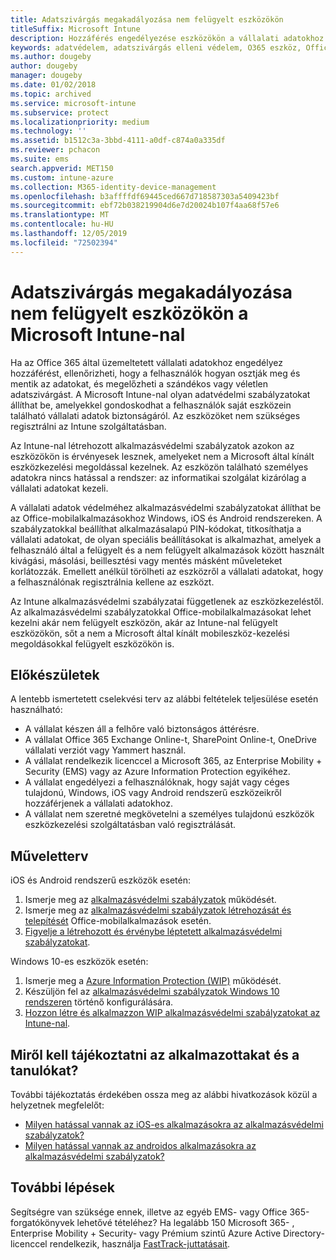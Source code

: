 ```yaml
---
title: Adatszivárgás megakadályozása nem felügyelt eszközökön
titleSuffix: Microsoft Intune
description: Hozzáférés engedélyezése eszközökön a vállalati adatokhoz adatszivárgás elleni védelem mellett a Microsoft Intune-nal.
keywords: adatvédelem, adatszivárgás elleni védelem, O365 eszköz, Office 365
ms.author: dougeby
author: dougeby
manager: dougeby
ms.date: 01/02/2018
ms.topic: archived
ms.service: microsoft-intune
ms.subservice: protect
ms.localizationpriority: medium
ms.technology: ''
ms.assetid: b1512c3a-3bbd-4111-a0df-c874a0a335df
ms.reviewer: pchacon
ms.suite: ems
search.appverid: MET150
ms.custom: intune-azure
ms.collection: M365-identity-device-management
ms.openlocfilehash: b3affffdf69445ced667d718587303a5409423bf
ms.sourcegitcommit: ebf72b038219904d6e7d20024b107f4aa68f57e6
ms.translationtype: MT
ms.contentlocale: hu-HU
ms.lasthandoff: 12/05/2019
ms.locfileid: "72502394"
---
```

# <a name="prevent-data-leaks-on-non-managed-devices-using-microsoft-intune"></a>Adatszivárgás megakadályozása nem felügyelt eszközökön a Microsoft Intune-nal

Ha az Office 365 által üzemeltetett vállalati adatokhoz engedélyez hozzáférést, ellenőrizheti, hogy a felhasználók hogyan osztják meg és mentik az adatokat, és megelőzheti a szándékos vagy véletlen adatszivárgást. A Microsoft Intune-nal olyan adatvédelmi szabályzatokat állíthat be, amelyekkel gondoskodhat a felhasználók saját eszközein található vállalati adatok biztonságáról. Az eszközöket nem szükséges regisztrálni az Intune szolgáltatásban. 

Az Intune-nal létrehozott alkalmazásvédelmi szabályzatok azokon az eszközökön is érvényesek lesznek, amelyeket nem a Microsoft által kínált eszközkezelési megoldással kezelnek. Az eszközön található személyes adatokra nincs hatással a rendszer: az informatikai szolgálat kizárólag a vállalati adatokat kezeli. 

A vállalati adatok védelméhez alkalmazásvédelmi szabályzatokat állíthat be az Office-mobilalkalmazásokhoz Windows, iOS és Android rendszereken. A szabályzatokkal beállíthat alkalmazásalapú PIN-kódokat, titkosíthatja a vállalati adatokat, de olyan speciális beállításokat is alkalmazhat, amelyek a felhasználó által a felügyelt és a nem felügyelt alkalmazások között használt kivágási, másolási, beillesztési vagy mentés másként műveleteket korlátozzák. Emellett anélkül törölheti az eszközről a vállalati adatokat, hogy a felhasználónak regisztrálnia kellene az eszközt.

Az Intune alkalmazásvédelmi szabályzatai függetlenek az eszközkezeléstől. Az alkalmazásvédelmi szabályzatokkal Office-mobilalkalmazásokat lehet kezelni akár nem felügyelt eszközön, akár az Intune-nal felügyelt eszközökön, sőt a nem a Microsoft által kínált mobileszköz-kezelési megoldásokkal felügyelt eszközökön is.

## <a name="before-you-begin"></a>Előkészületek

A lentebb ismertetett cselekvési terv az alábbi feltételek teljesülése esetén használható:

* A vállalat készen áll a felhőre való biztonságos áttérésre.
* A vállalat Office 365 Exchange Online-t, SharePoint Online-t, OneDrive vállalati verziót vagy Yammert használ.
* A vállalat rendelkezik licenccel a Microsoft 365, az Enterprise Mobility + Security (EMS) vagy az Azure Information Protection egyikéhez.
* A vállalat engedélyezi a felhasználóknak, hogy saját vagy céges tulajdonú, Windows, iOS vagy Android rendszerű eszközeikről hozzáférjenek a vállalati adatokhoz.
* A vállalat nem szeretné megkövetelni a személyes tulajdonú eszközök eszközkezelési szolgáltatásban való regisztrálását.

## <a name="action-plan"></a>Műveletterv

iOS és Android rendszerű eszközök esetén:

1. Ismerje meg az [alkalmazásvédelmi szabályzatok](../apps/app-protection-policy.md) működését.
2. Ismerje meg az [alkalmazásvédelmi szabályzatok létrehozását és telepítését](../apps/app-protection-policies.md) Office-mobilalkalmazások esetén.
3. [Figyelje a létrehozott és érvénybe léptetett alkalmazásvédelmi szabályzatokat](../apps/app-protection-policies-monitor.md).

Windows 10-es eszközök esetén:

1. Ismerje meg a [Azure Information Protection (WIP)](https://docs.microsoft.com/windows/threat-protection/windows-information-protection/protect-enterprise-data-using-wip) működését.
2. Készüljön fel az [alkalmazásvédelmi szabályzatok Windows 10 rendszeren](../apps/app-protection-policies-configure-windows-10.md) történő konfigurálására.
3. [Hozzon létre és alkalmazzon WIP alkalmazásvédelmi szabályzatokat az Intune-nal](../apps/windows-information-protection-policy-create.md).

## <a name="what-to-tell-employees-and-students"></a>Miről kell tájékoztatni az alkalmazottakat és a tanulókat?

További tájékoztatás érdekében ossza meg az alábbi hivatkozások közül a helyzetnek megfelelőt:

* [Milyen hatással vannak az iOS-es alkalmazásokra az alkalmazásvédelmi szabályzatok?](../fundamentals/end-user-mam-apps-ios.md)
* [Milyen hatással vannak az androidos alkalmazásokra az alkalmazásvédelmi szabályzatok?](../fundamentals/end-user-mam-apps-android.md)

## <a name="next-steps"></a>További lépések

Segítségre van szüksége ennek, illetve az egyéb EMS- vagy Office 365-forgatókönyvek lehetővé tételéhez? Ha legalább 150 Microsoft 365- , Enterprise Mobility + Security- vagy Prémium szintű Azure Active Directory-licenccel rendelkezik, használja [FastTrack-juttatásait](https://docs.microsoft.com/enterprise-mobility-security/solutions/enterprise-mobility-fasttrack-program).
